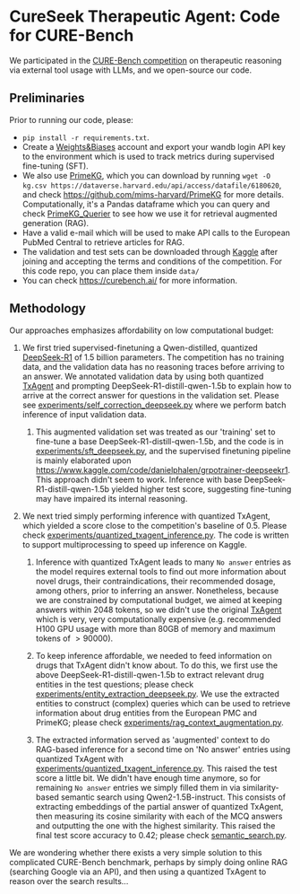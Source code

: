 # CureSeek Therapeutic Agent: Code for CURE-Bench

We participated in the [CURE-Bench competition](https://www.kaggle.com/competitions/cure-bench) on therapeutic reasoning via external tool usage with LLMs, and we open-source our code. 

## Preliminaries
Prior to running our code, please: 
- `pip install -r requirements.txt`.
- Create a [Weights&Biases](https://wandb.ai/site) account and export your wandb login API key to the environment which is used to track metrics during supervised fine-tuning (SFT).
- We also use [PrimeKG](https://www.nature.com/articles/s41597-023-01960-3), which you can download by running `wget -O kg.csv https://dataverse.harvard.edu/api/access/datafile/6180620`, and check https://github.com/mims-harvard/PrimeKG for more details. Computationally, it's a Pandas dataframe which you can query and check [PrimeKG_Querier](RAG.py) to see how we use it for retrieval augmented generation (RAG).
- Have a valid e-mail which will be used to make API calls to the European PubMed Central to retrieve articles for RAG.
- The validation and test sets can be downloaded through [Kaggle](https://www.kaggle.com/competitions/cure-bench) after joining and accepting the terms and conditions of the competition. For this code repo, you can place them inside `data/` 
- You can check https://curebench.ai/ for more information.

## Methodology

Our approaches emphasizes affordability on low computational budget:

1. We first tried supervised-finetuning a Qwen-distilled, quantized [DeepSeek-R1](https://www.kaggle.com/models/deepseek-ai/deepseek-r1/transformers/deepseek-r1-distill-qwen-1.5b) of 1.5 billion parameters. The competition has no training data, and the validation data has no reasoning traces before arriving to an answer. We annotated validation data by using both quantized [TxAgent](https://huggingface.co/mradermacher/TxAgent-T1-Llama-3.1-8B-GGUF) and prompting DeepSeek-R1-distill-qwen-1.5b to explain how to arrive at the correct answer for questions in the validation set. Please see [experiments/self_correction_deepseek.py](experiments/self_correction_deepseek.py) where we perform batch inference of input validation data. 
      
      1.  This augmented validation set was treated as our 'training' set to fine-tune a base DeepSeek-R1-distill-qwen-1.5b, and the code is in [experiments/sft_deepseek.py](experiments/sft_deepseek.py), and the supervised finetuning pipeline is mainly elaborated upon https://www.kaggle.com/code/danielphalen/grpotrainer-deepseekr1. This approach didn't seem to work. Inference with base DeepSeek-R1-distill-qwen-1.5b yielded higher test score, suggesting fine-tuning may have impaired its internal reasoning. 

2. We next tried simply performing inference with quantized TxAgent, which yielded a score close to the competition's baseline of $0.5$. Please check [experiments/quantized_txagent_inference.py](experiments/quantized_txagent_inference.py). The code is written to support multiprocessing to speed up inference on Kaggle.
       
      1.  Inference with quantized TxAgent leads to many `No answer` entries as the model requires external tools to find out more information about novel drugs, their contraindications, their recommended dosage, among others, prior to inferring an answer. Nonetheless, because we are constrained by computational budget, we aimed at keeping answers within $2048$ tokens, so we didn't use the original [TxAgent](https://github.com/mims-harvard/TxAgent) which is very, very computationally expensive (e.g. recommended H100 GPU usage with more than 80GB of memory and maximum tokens of $>90000$). 
      
      2. To keep inference affordable, we needed to feed information on drugs that TxAgent didn't know about. To do this, we first use the above DeepSeek-R1-distill-qwen-1.5b to extract relevant drug entities in the test questions; please check [experiments/entity_extraction_deepseek.py](experiments/entity_extraction_deepseek.py). We use the extracted entities to construct (complex) queries which can be used to retrieve information about drug entities from the European PMC and PrimeKG; please check [experiments/rag_context_augmentation.py](experiments/rag_context_augmentation.py). 

      3. The extracted information served as 'augmented' context to do RAG-based inference for a second time on 'No answer' entries using quantized TxAgent with [experiments/quantized_txagent_inference.py](experiments/quantized_txagent_inference.py). This raised the test score a little bit. We didn't have enough time anymore, so for remaining `No answer` entries we simply filled them in via similarity-based semantic search using Qwen2-1.5B-instruct. This consists of extracting embeddings of the partial answer of quantized TxAgent, then measuring its cosine similarity with each of the MCQ answers and outputting the one with the highest similarity. This raised the final test score accuracy to $0.42$; please check [semantic_search.py](semantic_search.py).   

We are wondering whether there exists a very simple solution to this complicated CURE-Bench benchmark, perhaps by simply doing online RAG (searching Google via an API), and then using a quantized TxAgent to reason over the search results...

<!-- 
## CUREBench Starter Kit

[![ProjectPage](https://img.shields.io/badge/CUREBench-Page-red)](https://curebench.ai) [![ProjectPage](https://img.shields.io/badge/CUREBench-Kaggle-green)](https://www.kaggle.com/competitions/cure-bench)

A simple inference framework for the CURE-Bench bio-medical AI competition. This starter kit provides an easy-to-use interface for generating submission data in CSV format.

## Quick Start

### Installation Dependencies
```bash
pip install -r requirements.txt
```

## Baseline Setup

If you want to use the ChatGPT baseline:
1. Set up your Azure OpenAI resource
2. Configure environment variables:
```bash
export AZURE_OPENAI_API_KEY_O1="your-api-key"
export AZURE_OPENAI_ENDPOINT="https://your-resource.openai.azure.com/"
```

If you want to use the open-ended models, such as Qwen:
For local models, ensure you have sufficient GPU memory:
```bash
# Install CUDA-compatible PyTorch if needed
# pip install torch torchvision torchaudio --index-url https://download.pytorch.org/whl/cu118
pip install transfomers
```

## 📁 Project Structure

```
├── eval_framework.py      # Main evaluation framework
├── dataset_utils.py       # Dataset loading utilities
├── run.py                 # Command-line evaluation script
├── metadata_config.json   # Example metadata configuration
├── requirements.txt       # Python dependencies
└── competition_results/   # Output directory for your results
```

## Dataset Preparation

Download the val and test dataset from the Kaggle site:
```
https://www.kaggle.com/competitions/cure-bench
```

For val set, configure datasets in your `metadata_config_val.json` file with the following structure:
```json
{
  "dataset": {
    "dataset_name": "cure_bench_pharse_1",
    "dataset_path": "/path/to/your/curebench_valset.jsonl",
    "description": "CureBench 2025 val questions"
  }
}
```

For test set, configure datasets in your `metadata_config_test.json` file with the following structure:
```json
{
  "dataset": {
    "dataset_name": "cure_bench_pharse_1",
    "dataset_path": "/path/to/your/curebench_testset.jsonl",
    "description": "CureBench 2025 test questions"
  }
}
```

## Usage Examples

### Basic Evaluation with Config File
```bash
# Run with configuration file (recommended)
python run.py --config metadata_config_test.json
```

## 🔧 Configuration

### Metadata Configuration
Create a `metadata_config_val.json` file:
```json
{
  "metadata": {
    "model_name": "gpt-4o-1120",
    "model_type": "ChatGPTModel",
    "track": "internal_reasoning",
    "base_model_type": "API",
    "base_model_name": "gpt-4o-1120",
    "dataset": "cure_bench_pharse_1",
    "additional_info": "",
    "average_tokens_per_question": "",
    "average_tools_per_question": "",
    "tool_category_coverage": ""
  },
  "dataset": {
    "dataset_name": "cure_bench_pharse_1",
    "dataset_path": "/path/to/curebench_valset.jsonl",
    "description": "CureBench 2025 val questions"
  },
  "output_dir": "competition_results",
  "output_file": "submission.csv"
}
```

### Required Metadata Fields
- `model_name`: Display name of your model
- `track`: Either "internal_reasoning" or "agentic_reasoning"
- `base_model_type`: Either "API" or "OpenWeighted"
- `base_model_name`: Name of the underlying model
- `dataset`: Name of the dataset

Note: You can leave the following fields empty for the first round of submissions:
`additional_info`,`average_tokens_per_question`, `average_tools_per_question`, and `tool_category_coverage`.
**Please ensure these fields are filled for the final submission.**


### Question Type Support
The framework handles three distinct question types:
1. **Multiple Choice**: Questions with lettered options (A, B, C, D, E)
2. **Open-ended Multiple Choice**: Open-ended questions converted to multiple choice format  
3. **Open-ended**: Free-form text answers


## Output Format

The framework generates submission files in CSV format with a zip package containing metadata. The CSV structure includes:
- `id`: Question identifier
- `prediction`: Model's answer (choice for multiple choice, text for open-ended)
- `reasoning_trace`: Model's reasoning process
- `choice`: The choice for the multi-choice questions.

The accompanying metadata includes:
```json
{
  "meta_data": {
    "model_name": "gpt-4o-1120",
    "track": "internal_reasoning",
    "model_type": "ChatGPTModel",
    "base_model_type": "API", 
    "base_model_name": "gpt-4o-1120",
    "dataset": "cure_bench_pharse_1",
    "additional_info": "",
    "average_tokens_per_question": "",
    "average_tools_per_question": "",
    "tool_category_coverage": ""
  }
}
```

## Support

For issues and questions: 
1. Check the error messages (they're usually helpful!)
2. Ensure all dependencies are installed
3. Review the examples in this README
4. Open an Github Issue.

Happy competing! -->
